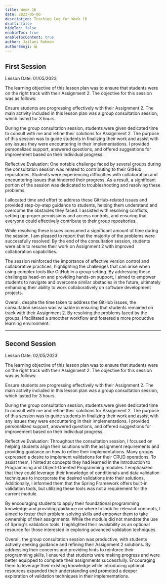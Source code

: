 ```yaml
---
title: Week 16
date: 2023-05-06
description: Teaching log for Week 16
draft: false
hideToc: false
enableToc: true
enableTocContent: true
author: Jailani Rahman
authorEmoji: 💻
---
```


## First Session

Lesson Date: 01/05/2023

The learning objective of this lesson plan was to ensure that students were on the right track with their Assignment 2. The objective for this session was as follows:

Ensure students are progressing effectively with their Assignment 2.
The main activity included in this lesson plan was a group consultation session, which lasted for 3 hours.

During the group consultation session, students were given dedicated time to consult with me and refine their solutions for Assignment 2. The purpose of this session was to guide students in finalizing their work and assist with any issues they were encountering in their implementations. I provided personalized support, answered questions, and offered suggestions for improvement based on their individual progress.

Reflective Evaluation:
One notable challenge faced by several groups during the consultation session was related to contributing to their GitHub repositories. Students were experiencing difficulties with collaboration and encountering issues that hindered their progress. As a result, a significant portion of the session was dedicated to troubleshooting and resolving these problems.

I allocated time and effort to address these GitHub-related issues and provided step-by-step guidance to students, helping them understand and overcome the obstacles they faced. I assisted with resolving conflicts, setting up proper permissions and access controls, and ensuring that everyone could effectively contribute to their group repositories.

While resolving these issues consumed a significant amount of time during the session, I am pleased to report that the majority of the problems were successfully resolved. By the end of the consultation session, students were able to resume their work on Assignment 2 with improved collaboration capabilities.

The session reinforced the importance of effective version control and collaborative practices, highlighting the challenges that can arise when using complex tools like GitHub in a group setting. By addressing these challenges head-on and providing hands-on support, I aimed to empower students to navigate and overcome similar obstacles in the future, ultimately enhancing their ability to work collaboratively on software development projects.

Overall, despite the time taken to address the GitHub issues, the consultation session was valuable in ensuring that students remained on track with their Assignment 2. By resolving the problems faced by the groups, I facilitated a smoother workflow and fostered a more productive learning environment.

---

## Second Session

Lesson Date: 02/05/2023

The learning objective of this lesson plan was to ensure that students were on the right track with their Assignment 2. The objective for this session was as follows:

Ensure students are progressing effectively with their Assignment 2.
The main activity included in this lesson plan was a group consultation session, which lasted for 3 hours.

During the group consultation session, students were given dedicated time to consult with me and refine their solutions for Assignment 2. The purpose of this session was to guide students in finalizing their work and assist with any issues they were encountering in their implementations. I provided personalized support, answered questions, and offered suggestions for improvement based on their individual progress.

Reflective Evaluation:
Throughout the consultation session, I focused on helping students align their solutions with the assignment requirements and providing guidance on how to refine their implementations. Many groups expressed a desire to implement validations for their CRUD operations. To assist them, I hinted at concepts they had learned in the Introduction to Programming and Object-Oriented Programming modules. I emphasized that they could leverage their knowledge of conditionals and data validation techniques to incorporate the desired validations into their solutions. Additionally, I informed them that the Spring Framework offers built-in validation tools, but utilizing these tools was not a requirement for the current module.

By encouraging students to apply their foundational programming knowledge and providing guidance on where to look for relevant concepts, I aimed to foster their problem-solving skills and empower them to take ownership of their assignments. While the module did not mandate the use of Spring's validation tools, I highlighted their availability as an optional resource for those interested in exploring advanced validation techniques.

Overall, the group consultation session was productive, with students actively seeking guidance and refining their Assignment 2 solutions. By addressing their concerns and providing hints to reinforce their programming skills, I ensured that students were making progress and were better equipped to complete their assignments successfully. Encouraging them to leverage their existing knowledge while introducing optional resources expanded their understanding and promoted a deeper exploration of validation techniques in their implementations.
